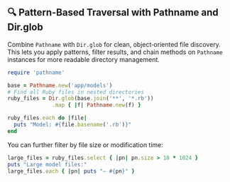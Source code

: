 ## 🔍 Pattern-Based Traversal with Pathname and Dir.glob

Combine `Pathname` with `Dir.glob` for clean, object‑oriented file discovery. This lets you apply patterns, filter results, and chain methods on `Pathname` instances for more readable directory management.

```ruby
require 'pathname'

base = Pathname.new('app/models')
# Find all Ruby files in nested directories
ruby_files = Dir.glob(base.join('**', '*.rb'))
              .map { |f| Pathname.new(f) }

ruby_files.each do |file|
  puts "Model: #{file.basename('.rb')}"
end
```

You can further filter by file size or modification time:

```ruby
large_files = ruby_files.select { |pn| pn.size > 10 * 1024 }
puts "Large model files:"
large_files.each { |pn| puts "– #{pn}" }
```